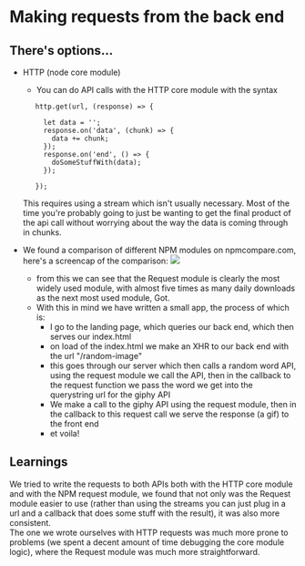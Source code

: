 # Making requests from the back end

## There's options...

* HTTP (node core module)
  * You can do API calls with the HTTP core module with the syntax

  ```
     http.get(url, (response) => {

       let data = '';
       response.on('data', (chunk) => {
         data += chunk;
       });
       response.on('end', () => {
         doSomeStuffWith(data);
       });

     });
     ```
     This requires using a stream which isn't usually necessary. Most of the time you're probably going to just be wanting to get the final product of the api call without worrying about the way the data is coming through in chunks.
* We found a comparison of different NPM modules on npmcompare.com, here's a screencap of the comparison:
![](/img/comparison.png)
  * from this we can see that the Request module is clearly the most widely used module, with almost five times as many daily downloads as the next most used module, Got.
  * With this in mind we have written a small app, the process of which is:
    * I go to the landing page, which queries our back end, which then serves our index.html
    * on load of the index.html we make an XHR to our back end with the url "/random-image"
    * this goes through our server which then calls a random word API, using the request module we call the API, then in the callback to the request function we pass the word we get into the querystring url for the giphy API
    * We make a call to the giphy API using the request module, then in the callback to this request call we serve the response (a gif) to the front end
    * et voila!
    
## Learnings
We tried to write the requests to both APIs both with the HTTP core module and with the NPM request module, we found that not only was the Request module easier to use (rather than using the streams you can just plug in a url and a callback that does some stuff with the result), it was also more consistent.<br>The one we wrote ourselves with HTTP requests was much more prone to problems (we spent a decent amount of time debugging the core module logic), where the Request module was much more straightforward.

